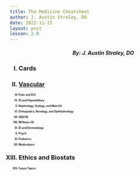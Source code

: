 ```yaml
---
title: The Medicine Cheatsheet
author: J. Austin Straley, DO
date: 2022-11-15
layout: post
lesson: 2.0
---
```

<html>
<head>
<style>
h2{
    font-size: 50%;
    padding: none;
    border: none;
    line-height: 5px;
}
h4 {
    text-align: center;
    background-color: #FFFACD;
    color: black;
}
h5 {
    text-align: center;
}
h6 {
    font-size: 200%;
    text-align: center;
    border: 1px solid #999;
}
</style>
</head>
<body>
<div class="row">
    <h5>By: J. Austin Straley, DO</h5>
    <ol type="I">
        <h3><li><a>Cards</a></li></h3>
        <h3><li><a href="/books/mcspages/vascular.html">Vascular</a></li></h3>
        <h2><li>Pulm and ICU</li></h2>
        <h2><li>GI and Hepatobiliary</li></h2>
        <h2><li>Nephrology, Urology, and Male GU</li></h2>
        <h2><li>Orthopedics, Nerology, and Ophthalmology</li></h2>
        <h2><li>OBGYN</li></h2>
        <h2><li>IM Notes (II)</li></h2>
        <h2><li>ID and Dermatology</li></h2>
        <h2><li>Psych</li></h2>
        <h2><li>Pediatrics</li></h2>
        <h2><li>Medications</li></h2>
        <h3><li>Ethics and Biostats</li></h3>
        <h2><li>Future Topics</li></h2>
    </ol>
</div>
</body>

</html>